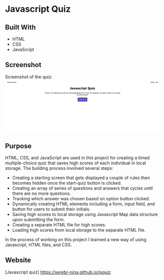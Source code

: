 # Javascript Quiz

## Built With
* HTML
* CSS
* JavaScript

## Screenshot
Screenshot of the quiz:
    ![Javascript Quiz Screenshot](./assets/Quizpic.png)

## Purpose
HTML, CSS, and JavaScript are used in this project for creating a timed multiple-choice quiz that saves high scores of each individual in local storage.
The building process involved several steps:
* Creating a starting screen that gets displayed a couple of rules then becomes hidden once the      start-quiz button is clicked.
* Creating an array of series of questions and answers that cycles until there are no more questions.
* Tracking which answer was chosen based on option button clicked.
* Dynamically creating HTML elements including a form, input field, and button for users to submit their initials.
* Saving high scores to local storage using Javascript Map data structure upon submitting the form.
* Creating a separate HTML file for high scores.
* Loading high scores from local storage to the separate HTML file.

In the process of working on this project I learned a new way of using Javascript, HTML files, and CSS.

## Website
[Javascript quiz] https://serebr-nina.github.io/jsquiz






